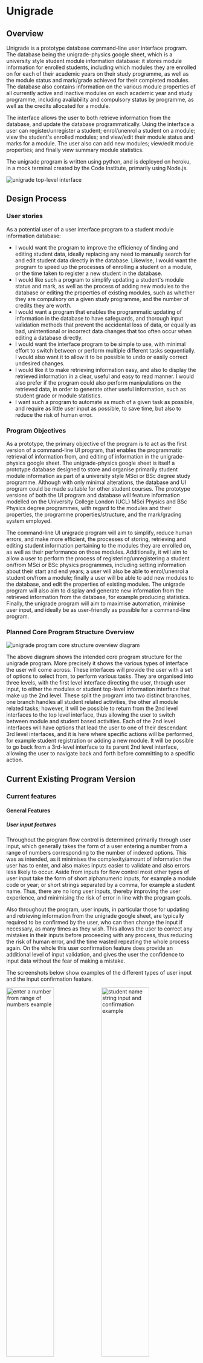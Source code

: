 # Unigrade

## Overview
Unigrade is a prototype database command-line user interface program. The database being the unigrade-physics google
sheet, which is a university style student module information database: it stores module information for enrolled
students, including which modules they are enrolled on for each of their academic years on their study programme,
as well as the module status and mark/grade achieved for their completed modules. The database also contains
information on the various module properties of all currently active and inactive modules on each academic
year and study programme, including availability and compulsory status by programme, as well as the credits allocated for a module.

The interface allows the user to both retrieve information from the database, and update the database
programmatically. Using the interface a user can register/unregister a student; enrol/unenrol a student on a module;
view the student's enrolled modules; and view/edit their module status and marks for a module. The user also can add
new modules; view/edit module properties; and finally view summary module statistics.

The unigrade program is written using python, and is deployed on heroku, in a mock terminal created by the
Code Institute, primarily using Node.js.

![unigrade top-level interface](docs/screenshots/unigrade_top_level_interface.png)

## Design Process

### User stories
As a potential user of a user interface program to a student module information database:
- I would want the program to improve the efficiency of finding and editing student data, ideally replacing any need to manually search for and edit student data directly in the database. Likewise, I would want the program to speed up the processes of enrolling a student on a module, or the time taken to register a new student in the database.
- I would like such a program to simplify updating a student's module status and mark, as well as the process of adding new modules to the database or editing the properties of existing modules, such as whether they are compulsory on a given study programme, and the number of credits they are worth.
- I would want a program that enables the programmatic updating of information in the database to have safeguards, and thorough input validation methods that prevent the accidental loss of data, or equally as bad, unintentional or incorrect data changes that too often occur when editing a database directly.
- I would want the interface program to be simple to use, with minimal effort to switch between or perform multiple different tasks sequentially. I would also want it to
allow it to be possible to undo or easily correct undesired changes.
- I would like it to make retrieving information easy, and also to display the retrieved information in a clear, useful and easy to read manner. I would also prefer if
the program could also perform manipulations on the retrieved data, in order to generate other useful information, such as student grade or module statistics.
- I want such a program to automate as much of a given task as possible, and require as little user input as possible, to save time, but also to reduce the risk of
human error.

### Program Objectives
As a prototype, the primary objective of the program is to act as the first version of a command-line UI program, that enables the programmatic retrieval of information from,
and editing of information in the unigrade-physics google sheet. The unigrade-physics google sheet is itself a prototype database designed to store and organise primarily student module information as part of a university style MSci or BSc degree study programme. Although with only minimal alterations, the database and UI program could be made suitable for other student courses. The prototype versions of both the UI program and database will feature information modelled on the University College London (UCL) MSci Physics and
BSc Physics degree programmes, with regard to the modules and their properties, the programme properties/structure, and the mark/grading system employed.

The command-line UI unigrade program will aim to simplify, reduce human errors, and make more efficient, the processes of storing, retrieving and editing student information pertaining to the modules they are enrolled on, as well as their performance on those modules. Additionally, it will aim to allow a user to perform the process of
registering/unregistering a student on/from MSci or BSc physics programmes, including setting information about their start and end years; a user will also be able to enrol/unenrol a student on/from a module; finally a user will be able to add new modules to the database, and edit the properties of existing modules. The unigrade program will also aim to display and generate new information from the retrieved information from the database, for example producing statistics. Finally, the unigrade program will aim to
maximise automation, minimise user input, and ideally be as user-friendly as possible for a command-line program.

### Planned Core Program Structure Overview
![unigrade program core structure overview diagram](docs/flowcharts/unigrade_core_structure_overview.png)

The above diagram shows the intended core program structure for the unigrade program. More precisely it shows the various types of interface the user will come across.
These interfaces will provide the user with a set of options to select from, to perform various tasks. They are organised into three levels, with the first level interface
directing the user, through user input, to either the modules or student top-level information interface that make up the 2nd level. These split the program into two distinct
branches, one branch handles all student related activities, the other all module related tasks; however, it will be possible to return from the 2nd level interfaces to the top
level interface, thus allowing the user to switch between module and student based activities. Each of the 2nd level interfaces will have options that lead the user to
one of their descendant 3rd level interfaces, and it is here where specific actions will be performed, for example student registration or adding a new module. It will be possible to go back from a 3rd-level interface to its parent 2nd level interface, allowing the user to navigate back and forth before committing to
a specific action.

## Current Existing Program Version

### Current features

#### General Features

##### User input features

Throughout the program flow control is determined primarily through user input, which generally takes the form of a user entering a number from a range of numbers
corresponding to the number of indexed options. This was as intended, as it minimises the complexity/amount of information the user has to enter, and also makes
inputs easier to validate and also errors less likely to occur. Aside from inputs for flow control most other types of user input take the form of short alphanumeric inputs,
for example a module code or year; or short strings separated by a comma, for example a student name. Thus, there are no long user inputs, thereby improving the user experience,
and minimising the risk of error in line with the program goals.

Also throughout the program, user inputs, in particular those for updating and retrieving information from the unigrade google sheet, are typically required to be confirmed by the user, who can then change the input if necessary, as many times as they wish. This allows the user to correct any mistakes in their inputs before proceeding with any process, thus reducing the risk of human error, and the time wasted repeating the whole process again. On the whole this user confirmation feature does provide an additional level
of input validation, and gives the user the confidence to input data without the fear of making a mistake.

The screenshots below show examples of the different types of user input and the input confirmation feature.

<img src="docs/screenshots/user_input3.png" alt="enter a number from range of numbers example" width=50%% height=50%><img src="docs/screenshots/user_input1.png" alt="student name string input and confirmation example" width=50%% height=50%>
<img src="docs/screenshots/user_input2.png" alt="module code alphanumeric input and confirmation example" width=50%% height=50%>

##### User feedback and terminal display features
User feedback is provided regularly to the user during any process and after most inputs, for example indicating to the user the success or failure of a process, the reason why an input is invalid, or 'loading...' type messages during a period of inactivity. In addition a user is often provided with reasons why a process cannot be performed,
as well any constraints that exist on editing information. Finally the user for certain processes is given usage guidance on the intended purpose behind performing a process, and
how and when it should be used. The screenshots below show examples of the mentioned user feedback features.

<img src="docs/screenshots/user_feedback_success.png" alt=" process successful example" width=50%% height=50%><img src="docs/screenshots/user_feedback_reason_invalid.png" alt="invalid input explanation example" width=50%% height=50%>

<img src="docs/screenshots/user_feedback_loading.png" alt=" loading feedback example" width=50%% height=50%><img src="docs/screenshots/user_feedback_usage_msg.png" alt=" usage feedback example" width=50%% height=50%>

<img src="docs/screenshots/user_feedback_not_possible_reason.png" alt="feedback why a process is not possible example" width=50%% height=50%>

With regard to how content is displayed to the terminal, outputs are often time separated, appearing successively rather than all at once, thereby making it easier for the user 
to track and read, particularly when printed information causes scrolling of the terminal. To further aid a user in reading printed information, particularly if the process is to
retrieve and view student or module information, the user can choose when to proceed through 'enter any key to continue' inputs. Finally to optimise the readability and clarity
of displayed information in the terminal, titled lists and tables have been employed where possible. The screenshots below show examples of the terminal display features.

<img src="docs/screenshots/terminal_display_list.png" alt=" an example of using lists in displaying information in the terminal" width=50%% height=50%><img src="docs/screenshots/terminal_display_table.png" alt="an example of using tables for displaying information in the terminal" width=50%% height=50%>

##### Flow control/Program navigation features
At the start of every interface and all processes the user is asked to confirm they wish to proceed. If they select no, they are then given options to return to a higher level interface, as well as to exit the program. Additionally in many activities the user has options to switch between closely related activities, particularily when they cannot perform
the activity they desire, or if other things must be done first; for example if in trying to view/edit student information for a module, the user is informed the student is not registered in the database, they are provided the option of registering the student. 
Screenshots demonstrating examples of program navigation features:

<img src="docs/screenshots/program_nav_switch_activity.png" alt=" an example of a user being given an option to switch activity" width=50%% height=50%><img src="docs/screenshots/program_nav_want_to_continue.png" alt="an example of prompting the user to continue or go back, with options" width=50%% height=50%>

#### Main Interface Features
The program top-level interface is the first interface the user sees, it contains the unigrade logo, and three numerically indexed options for the user. The 3rd option allows the user to exit the program, the other two allow the user to specify which branch of the program is of interest, namely whether they want to perform a modules or student information related activity. A screenshot of the top-level interface can be seen below the overview section.

Having selected a branch of the program, the user either sees the student top-level information interface or the module interface, both clearly designated with the ASCII titles.
Both interfaces then display a list of indexed options to the user to direct them to one of the 3rd level interfaces, where specific activities can be selected by the user. As mentioned in the program navigation section, it is possible to navigate back and forth between parent and descendant interfaces, and sometimes between same level interfaces.
Below are screenshots of both 2nd level interfaces:

<img src="docs/screenshots/modules_interface.png" alt=" the modules information interface" width=50%% height=50%><img src="docs/screenshots/student_info_top_level_interface.png" alt="the student information top-level interface" width=50%% height=50%>

#### Input validation and exception handling features
All user inputs are validated, to ensure they are of the correct form and type. If an invalid input is entered by a user, a ValueError exception is raised, and an
error message printed to the user, sometimes explaining the specific issue with their input, if necessary. The user is then asked to input a value again until
a valid input is entered. As well as form and type validation, some inputs are validated based on whether they are unique or abide by any constraints of
the process in which they feature. This safeguarding feature is a way to prevent inputs that are valid with regard to their form and type, but that are not permitted
in the database for other reasons, from being entered. User inputs are also not case-sensitive, as they are often reformatted before being added to the unigrade database;
again this simplifies user input, and reduces human error.

The major exception that occurs regularly in the program is a consequence of the gspread module, whose methods make use of the google sheets API, and thus are used constantly
to access, retrieve from, and update the unigrade google sheet. Due to the existence of a request rate limit of 60 requests per minute per user, the gspread methods often raise APIError exceptions when this rate is exceeded. In order to handle these exceptions and still be able to complete the desired requests, an exception handling feature was created, that handles the exceptions. This feature continuously retries a request until it is successful, whilst displaying to the user an updated timer indicating the max time left for loading. The same exception handling feature also handles all other APIErrors and general gspread exceptions by exiting the program, after informing the user of the issue, and
instructing them to restart the program.

#### Program activities

##### Student Registration
The user must enter the student name or ID of the student they wish to register or unregister from the unigrade-physics google sheet database.
Feedback is then provided indicating to the user whether the student is currently registered or not in the database. The user is then provided with
options to register or unregister the student. Choosing to register an already registered student, triggers feedback to the user that the user is already registered,
and then options are given to go back or unregister the student instead; the same happens when trying to unregister a student
who is not registered.

<img src="docs/screenshots/student_registration_interface.png" alt=" the student registration interface" width=50%% height=50%><img src="docs/screenshots/register_student_already_registered.png" alt=" user feedback and options when trying to register already registered student" width=50%% height=50%>

When selecting to register a student not yet registered, the user must input the unique student ID of the student if the name was entered previously, or the
student name if the ID was entered before. If a user enters an ID or name belonging to another student in the database, they are given feedback and given options to reenter the correct ID/name or abort the registration. If instead the user has provided valid unique identifiers, they must then enter the study programme, and student start year, where the start year is validated to ensure it has not yet passed. The end year for the student is then automatically set and displayed to the terminal as well as confirmation that the student is now registered. A table with the newly registered student details is then printed to the terminal. Finally the user is informed that the student is being checked to ensure they are enrolled on the compulsory modules for their current academic year. This feature enrols the student on any compulsory modules automatically if necessary, thus allowing the user to focus only on enrolling the student on their optional modules, when appropriate. The user when ready is then returned to the student information top-level interface. The screenshots below show a variation of the key steps involved in registering a student.

<img src="docs/screenshots/register_student1.png" alt=" register student step 1" width=50%% height=50%><img src="docs/screenshots/register_student2.png" alt=" register student step 2" width=50%% height=50%>

When selecting to unregister a registered student, the student data is deleted from the unigrade google sheet, and the user then given feedback confirming that the student has
been successfully unregistered. The user when ready is then returned to the student information top-level interface.

<img src="docs/screenshots/unregister_student.png" alt=" unregister student process screenshot" width=50%% height=50%>

##### View and or edit student details
As with performing student registration, and for any other student information based activity in the unigrade program, the user must first enter the student name/ID of the student. Feedback is then provided indicating to the user whether the student is currently registered or not in the database. If the student is not registered, the user is provided the option of registering the student. Assuming the student is registered, the student's details are retrieved from the database and a table with them is printed to the terminal. The user can then choose to alter some of the student's mutable properties subject to constraints, and a usage message is printed to the terminal informing the user of
the constraints. The mutable property of the student study programme can be modified, provided the student has not
started their 3rd academic year, and the user is provided feedback if this not the case. If the student has not started their 3rd academic year, the user can choose their
study programme, and the new end year is automatically set for the student.

After the user has attempted to change the student's study programme, they are then given the option to alter the student's start year, subject to the constraint that the
student has yet to start their study programme. If the student has already started, the user receives feedback informing them of this. Once both mutable properties have attempted to be changed, the user receives confirmation that any changes made have been successful. Finally the updated student details table is printed to the terminal, and the user is given the option of trying to alter them again, or to go back to the previous interface. Below are screenshots showing a variation of some of the steps involved throughout the process:

<img src="docs/screenshots/student_details1.png" alt=" view/edit student details part 1 screenshot" width=50%% height=50%><img src="docs/screenshots/student_details2.png" alt="view/edit student details part 2 screenshot " width=50%% height=50%>

##### View or edit student module information
After confirming to proceed and having entered the details of a currently registered student, the aforementioned auto enrol feature for compulsory modules is performed again,
so that if the student has entered a new academic year, they will automatically be enrolled on this year's compulsory modules for the student's programme.
Following this an array of tables grouped by year, are printed to the terminal that display all currently enrolled modules for the student, along with the module status and mark/grade for each module. The user is then given options to update the module status/mark of a module for the student; and enrol/unenrol a student on/from the available optional modules for their current academic year.

When enrolling a student on an available optional module for their current academic year, a table of the available optional modules for the student's academic year and programme is printed to the terminal, as well as the credits still available for the student; A user can only enrol the student on modules whose credits do not exceed the remaining credits outstanding for the student; if this occurs the user is given the option of unenrolling a student from an optional module. When unenrolling a student from a module, a table of the student's enrolled optional modules is displayed to the terminal; the user is then restricted to unenrolling a student from modules for which they are yet to complete. If the student is not enrolled on any modules, the user is given the option of enrolling a student on an optional module instead.
 
When choosing to edit a student's mark and module status, the enrolled module tables are reprinted to the terminal after it is cleared. The user can then select a module from one of the tables to edit the student's status and mark for; changing a student's module status to completed, then enables the user to
enter a validated percentage module mark input, and the grade is automatically calculated. Feedback is then provided to the user to indicate a successful update, and table
displaying the updated module information displayed. The user can then choose to update another module for the same student or go back.

Below are a few screenshots showing some of the initial steps in the process of viewing and editing a student's module information.

<img src="docs/screenshots/view_edit_student_module_info1.png" alt=" view/edit student module info part 1 screenshot" width=50%% height=50%><img src="docs/screenshots/view_edit_student_module_info2.png" alt="view/edit student module info part 2 screenshot " width=50%% height=50%>

##### Add a new module
To add a new module to the unigrade google sheet, a user has to enter a module code input followed by a module name input, both of which are validated.
The combined code and name that make up the title is then searched for in the unigrade sheet, and the user given feedback as to whether the module already exists.
If it does exist, the user is then provided the options of editing its module properties or to go back. If the module does not exist, the user is then required
to choose the year for which it will be taught, before completing a series of yes or no equivalent inputs in order to assign the module properties. Finally, the user
is required to input the number of credits the module is worth, with the input validated to ensure the credits number is a multiple of 15. The module is then added to the
database, and feedback is printed to the terminal to confirm the module has been added. The user is then returned when ready to the modules interface.

This screenshot demonstrates the process of adding a module:

<img src="docs/screenshots/add_module.png" alt=" add module process screenshot" width=50%% height=50%>

##### Edit a module's mutable properties
A user again must enter a module code and module name to search for a module title in the google sheet. If no module exists in the database, the user is given the option
of adding the module. If the module does exist, its current module properties are printed to the terminal; the user can select to edit its mutable properties or to go back.
The user then must complete a series of yes or no equivalent inputs in order to assign the module properties, before performing an input to assign a number of credits to
the module. The module is then updated in the database, and feedback is printed to the terminal to confirm this. The user is then returned when ready to the modules interface.

This screenshot demonstrates the process of editing a module's mutable properties:

<img src="docs/screenshots/edit_module_properties.png" alt=" edit module properies process screenshot" width=50%% height=50%>

##### View module lists
A user can choose from the options in the modules interface, to view filtered lists of the existing modules in the unigrade google sheet.
The user must specify via input a year, a programme or all programmes, and then choose one of a range of module property filters. A list of
the retrieved modules from the database, are then printed to the terminal. The user is then given the option of viewing another a list or
to go back.

This screenshot demonstrates the process of viewing a filtered module list:

<img src="docs/screenshots/view_module_lists.png" alt=" view module list process screenshot" width=50%% height=50%>

##### View module statistics
The user having chosen the view module statistics option in the modules interface, must first select a year, followed by a module from the list of modules
printed to the terminal. If data exists for the module, the user must then pick to view information from one of the available cohort years for the module,
or choose to view all years combined. A formatted set of summary module statistics as well as the dataset size, are then printed to the terminal. The user
is then given the option to view another cohort year statistics for the same module, or is again asked to confirm if they wish to view another module's statistics.

This screenshot demonstrates the process of viewing a module's statistics:

<img src="docs/screenshots/view_module_stats.png" alt=" view module statistics process screenshot" width=50%% height=50%>

### Data model

#### unigrade-physics google sheet database
As was mentioned in the program objectives, the unigrade-physics google sheet database contains university-style student module information and module information, in
particular modelled on the UCL physics MSci and BSc programmes. The purpose of the database is to contain all the information typical to a university grade/enrolement
tracking database, where it would be expected to store information for a student on what their study programme and start/end dates are; which modules are they enrolled on,
as well as their progress on those modules and the marks/grades achieved for a module. To this end it must also be possible to store information detailing
the properties of the modules taught past and present, including whether or not they are compulsory, how many credits they are worth and on what year they are taught.
With this in mind, the database is split into three sets of worksheets: a student details worksheet, that contains the identifiers of the student, and their programme
information; a set of module worksheets, each containing student module information for modules taught on a specific year, in particular information for all registered students
on which modules they are enrolled, their current module status and or module marks/grades; the final worksheet is the module properties worksheet that contains all
properties for each module in columns of modules organised by the year they are taught.

The following screenshots show each type of worksheet:

<img src="docs/screenshots/unigrade_student_details_worksheet.png" alt=" unigrade student details worskheet screenshot" width=50%% height=50%>
<img src="docs/screenshots/unigrade_modules_worksheet.png" alt=" unigrade year 1 modules worskheet screenshot" width=50%% height=50%>
<img src="docs/screenshots/unigrade_module_properties_worksheet.png" alt=" unigrade module properties worskheet screenshot" width=50%% height=50%>

An updated published HTML version of the unigrade-physics google sheet is also viewable at [https://docs.google.com/spreadsheets/d/e/2PACX-1vTlJo08-IgSGswRiVIFJGSH5e37ZTLHrPRx7bWnzoO0tUvyipMj0YRR3tnfMPAm6edmDg1YyjYKz9hc/pubhtml
](https://docs.google.com/spreadsheets/d/e/2PACX-1vTlJo08-IgSGswRiVIFJGSH5e37ZTLHrPRx7bWnzoO0tUvyipMj0YRR3tnfMPAm6edmDg1YyjYKz9hc/pubhtml
)

#### Student and AcademicModule classes
The general approach to retrieving information from, and updating the unigrade google sheet database using the unigrade program interface, is based around the
use of core user interfaces to be used by a user to choose a particular activity to perform. These core interfaces are then responsible for creating instances
of classes modelled on student and module objects. Upon creating instances of each class, the various class methods for performing the program functionality
responsible for acting on the unigrade database would be called on them. Every time information is retrieved from the database for a module or student,
a corresponding instance is created with attribute mirroring those found in the database. All activities responsible for changing information in the database,
would first modify the instance attributes, and these are used to update the unigrade sheet.


### Future features
- Extend the scope of the database and interface program to include a larger number of physics programmes, as well as extend it to other subjects or even courses.
- Add student statistics, including features to calculate the student year-end and whole programme grades/mark. Also improve the module statistics, to try include terminal
plots, to show grade distributions. 
- Create a different database not in google sheets, so as to overcome any resource exhausted errors, which even though have
been handled, do slow down the speed of the unigrade program.
- Possibly add a GUI to the program, to further improve how user-friendly the program is to use. 

### Testing

The testing process performed on the program can be found in [TESTING.md](TESTING.md).

### Libraries
 
 The imported external python libraries/modules used in constructing the unigrade program are as follows:
 
- sys - required its exit function in order to exit the program when desired, for example when the user chooses to exit the unigrade program, or automatically when there is an issue accessing the unigrade google sheet.
 
- time - required its sleep function to enable staggered printing of information to the terminal for improved readability and for updating the loading timer in the gspread error handling decorator function.
 
- OS - both for access to the system command clear, for clearing the terminal, but also for the path module when creating a relative path to a module for the purpose of importing it.
 
- google.oauth2.service_account - for access to the Credentials class, for connecting to the unigrade google sheet using credentials
 
- gspread - for access to its methods and properties needed to retrieve information from, and also update the unigrade google sheet.

- datetime - was needed when calculating the student's academic year in a student class method, as well for comparing dates.

- tabulate - used to generate all the tables displayed to the terminal.

- numpy - to generate module statistics.

### Deployment

The unigrade program is deployed on [heroku](https://www.heroku.com/) in a mock terminal created by the Code Institute.

The live URL link is: [unigrade-system](https://unigrade-system.herokuapp.com/)

It was deployed using the following procedure:

1. Log in to your Heroku account, or create an account if required.
2. At the top right of the Heroku dashboard click the "New" button, and from the menu that appears, click the 
'Create new app' button.
3. In the 'Create New App' section that follows, enter a unique name for the app, (indicated by a green tick) in the App name field, and also
select a region, using the 'choose a region drop-down list.
4. Once you have entered a unique app name and selected your region, click the 'create app'
 button.
5. After clicking 'create app' you are then taken to the deploy tab on your apps homepage. From here click on the
'Settings' tab button to view the app settings.
6. On the settings tab scroll down to the 'Config Vars' section, and click the 'Config Vars' button to reveal the configuration
variables for the app.
7. In the opened subsection, in the box containing the word 'key', enter port, and for the box containing 'value',
enter 8000. Then click the 'add' button.
8. Then enter as a 'key' CREDS, and as a 'value' paste the contents of the 'creds.json' file, and then again click the
'add' button.
9. Next scroll down to the Buildpacks section, and click the 'Add buildpack' button.
10. On the 'Add Buildpack' window that appears, select 'Python' and click the 'Save Changes' button.
11. Repeat step 10 again, this time selecting 'node.js.
12. Next scroll back up to the top of the page, and the click back on the 'Deploy' tab button.
13. On this tab, scroll down to the 'Deployment method' section. In this section select 'Heroku Git' as
the deployment method.
14. Next if not already installed, download and install the Heroku CLI.
15. Then in the terminal first type the command '$ heroku login -i' and hit enter.
16. Next login in to Heroku by entering your email address and password next to the input prompts and hit enter.
17. Recalling your app-name, type the command '$ heroku git:remote -a app-name' and hit enter.
18. Then finally type the command '$ git push heroku main' and hit enter. The app is then built and if successful
deployed, as indicated by a printed message in the terminal. To update the app with any changes made, then provided you
are still logged in, repeat step 18, or else repeat steps 15-18.


### Credits

#### External libraries
- The gspread module and the related google sheets API were used extensively in the unigrade program to access and update the unigrade google sheet. 

#### Content
- The flowchart and diagram generating site [https://app.diagrams.net/](https://app.diagrams.net/) was used to produce the diagram in my README.
- The ASCII Generator [http://www.network-science.de/ascii/](http://www.network-science.de/ascii/) was used to create ASCII titles in some interfaces.
- The programme/course information used in the unigrade google sheet was modelled on the [UCL physics programmes](https://www.ucl.ac.uk/prospective-students/undergraduate/degrees/physics-bsc-2022#tab3-year3).

#### Other
- Thanks to my Code Institute Mentor Richard Wells, for the guidance you provided throughout the project.
